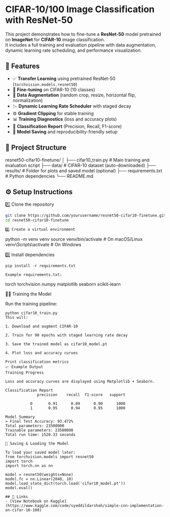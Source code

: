 
# CIFAR-10/100 Image Classification with ResNet-50

This project demonstrates how to fine-tune a **ResNet-50** model pretrained on **ImageNet** for **CIFAR-10** image classification.  
It includes a full training and evaluation pipeline with data augmentation, dynamic learning rate scheduling, and performance visualization.

## 🚀 Features

- ✅ **Transfer Learning** using pretrained ResNet-50 (`torchvision.models.resnet50`)
- 🧠 **Fine-tuning** on CIFAR-10 (10 classes)
- 🎨 **Data Augmentation** (random crop, resize, horizontal flip, normalization)
- 📉 **Dynamic Learning Rate Scheduler** with staged decay
- ⚙️ **Gradient Clipping** for stable training
- 📊 **Training Diagnostics** (loss and accuracy plots)
- 🧾 **Classification Report** (Precision, Recall, F1-score)
- 💾 **Model Saving** and reproducibility-friendly setup



## 🧩 Project Structure
resnet50-cifar10-finetune/
│
├── cifar10_train.py # Main training and evaluation script
├── data/ # CIFAR-10 dataset (auto-downloaded)
├── results/ # Folder for plots and saved model (optional)
├── requirements.txt # Python dependencies
└── README.md

## ⚙️ Setup Instructions

1️⃣ Clone the repository
```bash
git clone https://github.com/yourusername/resnet50-cifar10-finetune.git
cd resnet50-cifar10-finetune

2️⃣ Create a virtual environment
```
python -m venv venv
source venv/bin/activate    # On macOS/Linux
venv\Scripts\activate       # On Windows

3️⃣ Install dependencies
```
pip install -r requirements.txt

Example requirements.txt:
```
torch
torchvision
numpy
matplotlib
seaborn
scikit-learn

🏋️‍♂️ Training the Model

Run the training pipeline:
```
python cifar10_train.py
This will:

1. Download and augment CIFAR-10

2. Train for 90 epochs with staged learning rate decay

3. Save the trained model as cifar10_model.pt

4. Plot loss and accuracy curves

Print classification metrics
📈 Example Output
Training Progress

Loss and accuracy curves are displayed using Matplotlib + Seaborn.

Classification Report
              precision    recall  f1-score   support

           0       0.91      0.89      0.90      1000
           1       0.95      0.94      0.95      1000
   
Model Summary
> Final Test Accuracy: 93.472%
Total parameters: 23500000
Trainable parameters: 23500000
Total run time: 1520.33 seconds

💾 Saving & Loading the Model

To load your saved model later:
from torchvision.models import resnet50
import torch
import torch.nn as nn

model = resnet50(weights=None)
model.fc = nn.Linear(2048, 10)
model.load_state_dict(torch.load('cifar10_model.pt'))
model.eval()

## 🔗 Links
- [View Notebook on Kaggle](https://www.kaggle.com/code/syeddildarshah/simple-cnn-implementation-on-cifar-10-100)

